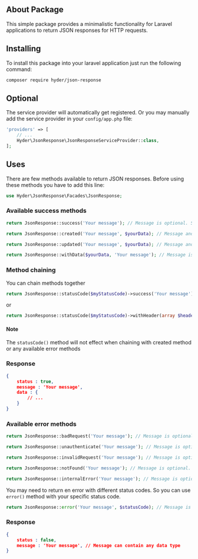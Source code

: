 ## About Package
This simple package provides a minimalistic functionality for Laravel applications to return JSON responses for HTTP requests.

## Installing 
To install this package into your laravel application just run the following command:
```bash
composer require hyder/json-response
```

## Optional
The service provider will automatically get registered. Or you may manually add the service provider in your `config/app.php` file:

```php
'providers' => [
    // ...
    Hyder\JsonResponse\JsonResponseServiceProvider::class,
];
```

## Uses
There are few methods available to return JSON responses. Before using these methods you have to add this line:

```php
use Hyder\JsonResponse\Facades\JsonResponse;
```

### Available success methods
```php
return JsonResponse::success('Your message'); // Message is optional. Status Code: 200
```
```php
return JsonResponse::created('Your message', $yourData); // Message and data are optional. Status Code: 201
```
```php
return JsonResponse::updated('Your message', $yourData); // Message and data are optional. Status Code: 200
```
```php
return JsonResponse::withData($yourData, 'Your message'); // Message is optional. Status Code: 200
```

### Method chaining
You can chain methods together

```php
return JsonResponse::statusCode($myStatusCode)->success('Your message');
```
or

```php
return JsonResponse::statusCode($myStatusCode)->withHeader(array $header)->success('Your message');
```
#### Note 
The `statusCode()` method will not effect when chaining with created method or any available error methods

### Response 

```json
{
    status : true,
    message : 'Your message',
    data : {
        // ...
    }
}
```

### Available error methods
```php
return JsonResponse::badRequest('Your message'); // Message is optional. Status Code: 400
```
```php
return JsonResponse::unauthenticate('Your message'); // Message is optional. Status Code: 401
```
```php
return JsonResponse::invalidRequest('Your message'); // Message is optional. Status Code: 403
```
```php
return JsonResponse::notFound('Your message'); // Message is optional. Status Code: 404
```
```php
return JsonResponse::internalError('Your message'); // Message is optional. Status Code: 500
```

You may need to return en error with different status codes. So you can use `error()` method with your specific status code.
```php
return JsonResponse::error('Your message', $statusCode); // Message is optional. Default status Code 500. You can overwrite as you wish.
```

### Response 

```json
{
    status : false,
    message : 'Your message', // Message can contain any data type
}
```

